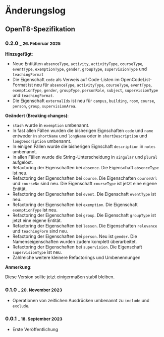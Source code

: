 # Änderungslog

## OpenT8-Spezifikation

### 0.2.0 <small>_ 26. Febnruar 2025</small>

**Hinzugefügt**:

+ Neue Entitäten `absenceType`, `activity`, `activityType`, `courseType`, `eventType`, `exemptionType`, `gender`, `groupType`, `supervisionType` und `teachingFormat`
+ Die Eigenschaft `code` als Verweis auf Code-Listen im OpenCodeList-Format ist neu für `absenceType`, `activityType`, `courseType`, `eventType`, `exemptionType`, `gender`, `groupType`, `personRole`, `subject`, `supervisionType` und `teachingFormat`.
+ Die Eigenschaft `externalIds` ist neu für `campus`, `building`, `room`, `course`, `person`, `group`, `supervisionArea`.

**Geändert (Breaking changes)**:

+ `stash` wurde in `exemption` umbenannt. 
+ In fast allen Fällen wurden die bisherigen Eignschaften `code` und `name` entweder in `shortName` und `longName` oder in `shortDescription` und `longDescription` umbenannt.
+ In einigen Fällen wurde die bisherigen Eignschaft `description` in `notes` umbenannt.
+ In allen Fällen wurde die String-Unterscheidung in `singular` und `plural` aufgelöst.
+ Refactoring der Eigenschaften bei `absence`. Die Eigenschaft `absenceType` ist neu.
+ Refactoring der Eigenschaften bei `course`. Die Eigenschaften `courseUrl` und `courseNo` sind neu. Die Eigenschaft `courseType` ist jetzt eine eigene Entität.
+ Refactoring der Eigenschaften bei `event`. Die Eigenschaft `eventType` ist neu.
+ Refactoring der Eigenschaften bei `exemption`. Die Eigenschaft `exemptionType` ist neu.
+ Refactoring der Eigenschaften bei `group`. Die Eigenschaft `groupType` ist jetzt eine eigene Entität.
+ Refactoring der Eigenschaften bei `lesson`. Die Eigenschaften `relevance` und `teachingForm` sind neu.
+ Refactoring der Eigenschaften bei `person`. Neu ist `gender`. Die Namenseigenschaften wurden zudem komplett überarbeitet.
+ Refactoring der Eigenschaften bei `supervision`. Die Eigenschaft `supervisionType` ist neu.
+ Zahlreiche weitere kleinere Refactorings und Umbenennungen

**Anmerkung**:

Diese Version sollte jetzt einigermaßen stabil bleiben.

### 0.1.0 <small>_ 20. November 2023</small>

+ Operationen von zeitlichen Ausdrücken umbenannt zu `include` und `exclude`.

### 0.0.1 <small>_ 18. September 2023</small>

+ Erste Veröffentlichung